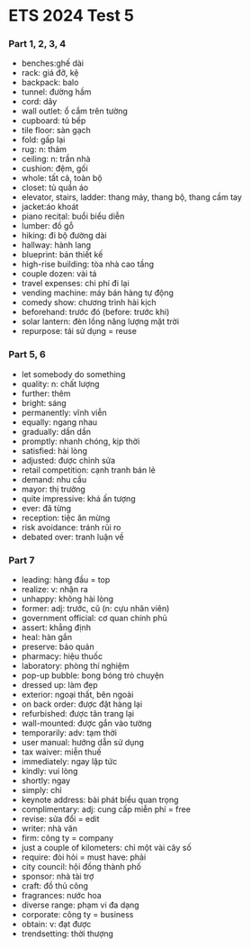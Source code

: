 # ETS 2024 Test 5

### Part 1, 2, 3, 4

- benches:ghế dài
- rack: giá đỡ, kệ
- backpack: balo
- tunnel: đường hầm
- cord: dây
- wall outlet: ổ cắm trên tường
- cupboard: tủ bếp
- tile floor: sàn gạch
- fold: gấp lại
- rug: n: thảm
- ceiling: n: trần nhà
- cushion: đệm, gối
- whole: tất cả, toàn bộ
- closet: tủ quần áo
- elevator, stairs, ladder: thang máy, thang bộ, thang cầm tay
- jacket:áo khoát
- piano recital: buổi biểu diễn
- lumber: đồ gỗ
- hiking: đi bộ đường dài
- hallway: hành lang
- blueprint: bản thiết kế
- high-rise building: tòa nhà cao tầng
- couple dozen: vài tá
- travel expenses: chi phí đi lại
- vending machine: máy bán hàng tự động
- comedy show: chương trình hài kịch
- beforehand: trước đó (before: trước khi)
- solar lantern: đèn lồng năng lượng mặt trời
- repurpose: tái sử dụng = reuse

### Part 5, 6

- let somebody do something
- quality: n: chất lượng
- further: thêm
- bright: sáng
- permanently: vĩnh viễn
- equally: ngang nhau
- gradually: dần dần
- promptly: nhanh chóng, kịp thời
- satisfied: hài lòng
- adjusted: được chỉnh sửa
- retail competition: cạnh tranh bán lẻ
- demand: nhu cầu
- mayor: thị trưởng
- quite impressive: khá ấn tượng
- ever: đã từng
- reception: tiệc ăn mừng
- risk avoidance: tránh rủi ro
- debated over: tranh luận về

### Part 7

- leading: hàng đầu = top
- realize: v: nhận ra
- unhappy: không hài lòng
- former: adj: trước, cũ (n: cựu nhân viên)
- government official: cơ quan chính phủ
- assert: khẳng định
- heal: hàn gắn
- preserve: bảo quản
- pharmacy: hiệu thuốc
- laboratory: phòng thí nghiệm
- pop-up bubble: bong bóng trò chuyện
- dressed up: làm đẹp
- exterior: ngoại thất, bên ngoài
- on back order: được đặt hàng lại
- refurbished: được tân trang lại
- wall-mounted: được gắn vào tường
- temporarily: adv: tạm thời
- user manual: hướng dẫn sử dụng
- tax waiver: miễn thuế
- immediately: ngay lập tức
- kindly: vui lòng
- shortly: ngay
- simply: chỉ
- keynote address: bài phát biểu quan trọng
- complimentary: adj: cung cấp miễn phí = free
- revise: sửa đổi = edit
- writer: nhà văn
- firm: công ty = company
- just a couple of kilometers: chỉ một vài cây số
- require: đòi hỏi = must have: phải
- city council: hội đồng thành phố
- sponsor: nhà tài trợ
- craft: đồ thủ công
- fragrances: nước hoa
- diverse range: phạm vi đa dạng
- corporate: công ty = business
- obtain: v: đạt được
- trendsetting: thời thượng
